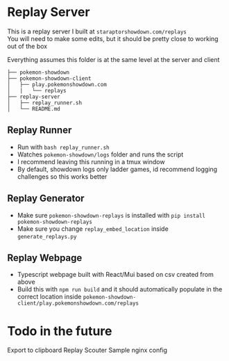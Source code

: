 # Replay Server
This is a replay server I built at `staraptorshowdown.com/replays` \
You will need to make some edits, but it should be pretty close to working out of the box

Everything assumes this folder is at the same level at the server and client

```
├── pokemon-showdown
├── pokemon-showdown-client
│   ├── play.pokemonshowdown.com
│   |   └── replays
├── replay-server
│   ├── replay_runner.sh
│   └── README.md
```

## Replay Runner
- Run with `bash replay_runner.sh`
- Watches `pokemon-showdown/logs` folder and runs the script
- I recommend leaving this running in a tmux window
- By default, showdown logs only ladder games, id recommend logging challenges so this works better

## Replay Generator
- Make sure `pokemon-showdown-replays` is installed with `pip install pokemon-showdown-replays`
- Make sure you change `replay_embed_location` inside `generate_replays.py`

## Replay Webpage
- Typescript webpage built with React/Mui based on csv created from above
- Build this with `npm run build` and it should automatically populate in the correct location inside `pokemon-showdown-client/play.pokemonshowdown.com/replays`


# Todo in the future
Export to clipboard
Replay Scouter
Sample nginx config
